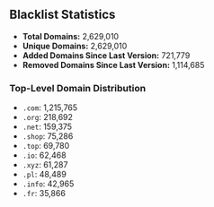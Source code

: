 ## Blacklist Statistics

- **Total Domains:** 2,629,010
- **Unique Domains:** 2,629,010
- **Added Domains Since Last Version:** 721,779
- **Removed Domains Since Last Version:** 1,114,685

### Top-Level Domain Distribution

-  `.com`: 1,215,765
-  `.org`: 218,692
-  `.net`: 159,375
-  `.shop`: 75,286
-  `.top`: 69,780
-  `.io`: 62,468
-  `.xyz`: 61,287
-  `.pl`: 48,489
-  `.info`: 42,965
-  `.fr`: 35,866
